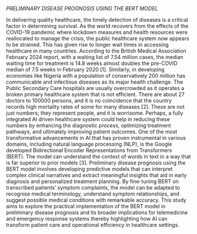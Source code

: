 *PRELIMINARY DISEASE PROGNOSIS USING THE BERT MODEL*

In delivering quality healthcare, the timely detection of diseases is a critical factor in determining survival. As the world recovers from the effects of the COVID-19 pandemic where lockdown measures and health resources were reallocated to manage the crisis, the public healthcare system now appears to be strained. This has given rise to longer wait times in accessing healthcare in many countries. According to the British Medical Association February 2024 report, with a waiting list of 7.54 million cases, the median waiting time for treatment is 14.8 weeks almost doubles the pre-COVID median of 7.5 weeks in February 2020 [1]. Similarly, in developing economies like Nigeria with a population of conservatively 200 million has communicable and infectious diseases as its major health challenge. The Public Secondary Care hospitals are usually overcrowded as it operates a broken primary healthcare system that is not efficient. There are about 27 doctors to 100000 persons, and it is no coincidence that the country records high mortality rates of some for many diseases [2]. These are not just numbers; they represent people, and it is worrisome.
	Perhaps, a fully integrated AI driven healthcare system could help in reducing these numbers by enhancing the diagnostic process, optimizing treatment pathways, and ultimately improving patient outcomes. One of the most transformative advancements in AI that has proven instrumental in various domains, including natural language processing (NLP), is the Google developed Bidirectional Encoder Representations from Transformers (BERT).  The model can understand the context of words in text in a way that is far superior to prior models [3]. 
	Preliminary disease prognosis using the BERT model involves developing predictive models that can interpret complex clinical narratives and extract meaningful insights that aid in early diagnosis and personalized treatment planning. By fine-tuning BERT on transcribed patients’ symptom complaints, the model can be adapted to recognise medical terminology, understand symptom relationships, and suggest possible medical conditions with remarkable accuracy.
	This study aims to explore the practical implementation of the BERT model in preliminary disease prognosis and its broader implications for telemedicine and emergency response systems thereby highlighting how AI can transform patient care and operational efficiency in healthcare settings.
